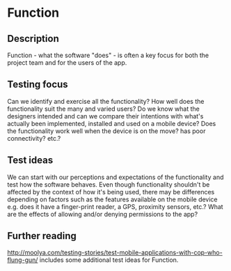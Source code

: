 # Function
## Description
Function - what the software "does" - is often a key focus for both the project team and for the users of the app.
## Testing focus
Can we identify and exercise all the functionality? How well does the functionality suit the many and varied users? Do we know what the designers intended and can we compare their intentions with what's actually been implemented, installed and used on a mobile device? Does the functionality work well when the device is on the move? has poor connectivity? etc.?
## Test ideas
We can start with our perceptions and expectations of the functionality and test how the software behaves. Even though functionality shouldn't be affected by the context of how it's being used, there may be differences depending on factors such as the features available on the mobile device e.g. does it have a finger-print reader, a GPS, proximity sensors, etc.? What are the effects of allowing and/or denying permissions to the app?
## Further reading
<http://moolya.com/testing-stories/test-mobile-applications-with-cop-who-flung-gun/> includes some additional test ideas for Function.
